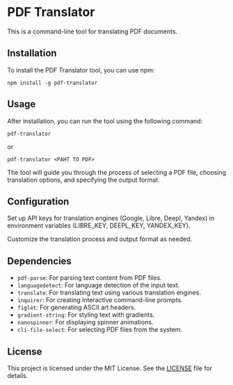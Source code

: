 # PDF Translator

This is a command-line tool for translating PDF documents.

## Installation

To install the PDF Translator tool, you can use npm:

```
npm install -g pdf-translator
```

## Usage

After installation, you can run the tool using the following command:

```
pdf-translator
```

or

```
pdf-translator <PAHT TO PDF>
```

The tool will guide you through the process of selecting a PDF file, choosing translation options, and specifying the output format.

## Configuration

Set up API keys for translation engines (Google, Libre, Deepl, Yandex) in environment variables (LIBRE_KEY, DEEPL_KEY, YANDEX_KEY).

Customize the translation process and output format as needed.

## Dependencies

- `pdf-parse`: For parsing text content from PDF files.
- `languagedetect`: For language detection of the input text.
- `translate`: For translating text using various translation engines.
- `inquirer`: For creating interactive command-line prompts.
- `figlet`: For generating ASCII art headers.
- `gradient-string`: For styling text with gradients.
- `nanospinner`: For displaying spinner animations.
- `cli-file-select`: For selecting PDF files from the system.

## License

This project is licensed under the MIT License. See the [LICENSE](LICENSE) file for details.
